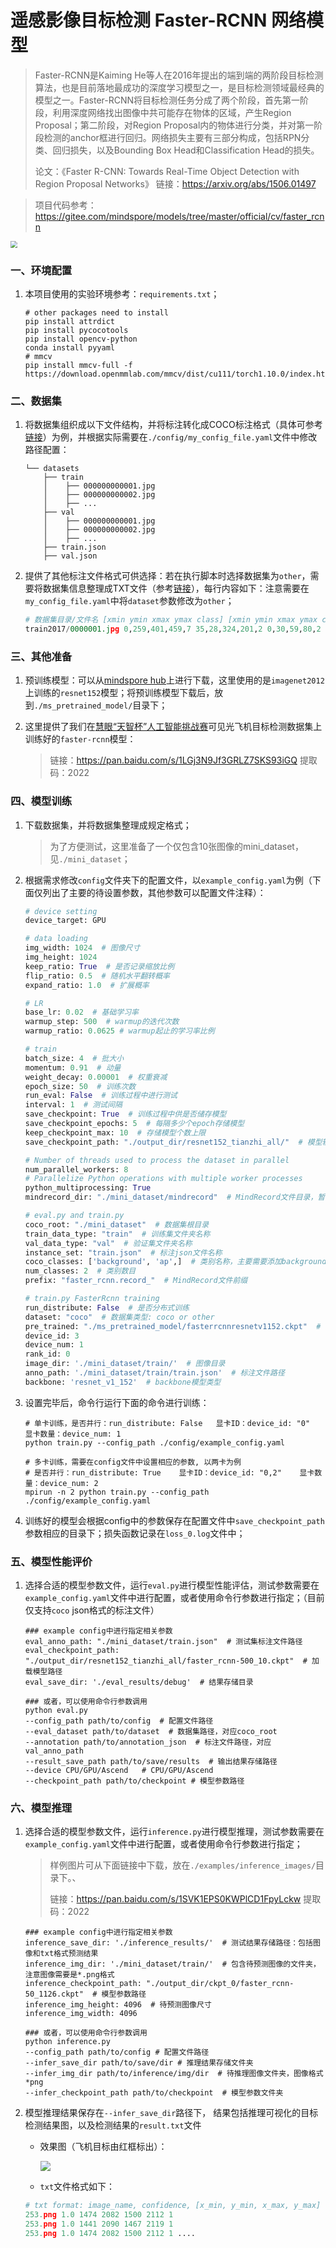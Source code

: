 # 遥感影像目标检测 Faster-RCNN 网络模型
> Faster-RCNN是Kaiming He等人在2016年提出的端到端的两阶段目标检测算法，也是目前落地最成功的深度学习模型之一，是目标检测领域最经典的模型之一。Faster-RCNN将目标检测任务分成了两个阶段，首先第一阶段，利用深度网络找出图像中共可能存在物体的区域，产生Region Proposal；第二阶段，对Region Proposal内的物体进行分类，并对第一阶段检测的anchor框进行回归。网络损失主要有三部分构成，包括RPN分类、回归损失，以及Bounding Box Head和Classification Head的损失。
>
> 论文：《Faster R-CNN: Towards Real-Time Object Detection with Region Proposal Networks》
> 链接：https://arxiv.org/abs/1506.01497

> 项目代码参考：https://gitee.com/mindspore/models/tree/master/official/cv/faster_rcnn

<img src="./img/arch.png" style="zoom: 67%;" />



### 一、环境配置

1. 本项目使用的实验环境参考：`requirements.txt`；

   ```shell
   # other packages need to install
   pip install attrdict
   pip install pycocotools
   pip install opencv-python
   conda install pyyaml
   # mmcv
   pip install mmcv-full -f https://download.openmmlab.com/mmcv/dist/cu111/torch1.10.0/index.html

### 二、数据集

1. 将数据集组织成以下文件结构，并将标注转化成COCO标注格式（具体可参考[链接](./examples/coco_example.json)）为例，并根据实际需要在`./config/my_config_file.yaml`文件中修改路径配置：

   ```shell
   └── datasets
       ├── train
       │    ├── 000000000001.jpg
       │    ├── 000000000002.jpg
       │    ├── ...
       ├── val
       │    ├── 000000000001.jpg
       │    ├── 000000000002.jpg
       │    ├── ...
       ├── train.json
       ├── val.json
   ```

2. 提供了其他标注文件格式可供选择：若在执行脚本时选择数据集为`other`，需要将数据集信息整理成TXT文件（参考[链接](./examples/txt_example.txt)），每行内容如下：注意需要在`my_config_file.yaml`中将`dataset`参数修改为`other`；

   ```python
   # 数据集目录/文件名 [xmin ymin xmax ymax class] [xmin ymin xmax ymax class]
   train2017/0000001.jpg 0,259,401,459,7 35,28,324,201,2 0,30,59,80,2
   ```

### 三、其他准备

1. 预训练模型：可以从[mindspore hub](https://www.mindspore.cn/hub/docs/zh-CN/master/loading_model_from_hub.html)上进行下载，这里使用的是`imagenet2012`上训练的`resnet152`模型；将预训练模型下载后，放到`./ms_pretrained_model/`目录下；

2. 这里提供了我们在[慧眼“天智杯”人工智能挑战赛](https://www.rsaicp.com/)可见光飞机目标检测数据集上训练好的`faster-rcnn`模型：

   > 链接：https://pan.baidu.com/s/1LGj3N9Jf3GRLZ7SKS93iGQ 
   > 提取码：2022 

### 四、模型训练

1. 下载数据集，并将数据集整理成规定格式；

   > 为了方便测试，这里准备了一个仅包含10张图像的mini_dataset，见`./mini_dataset`；

2. 根据需求修改`config`文件夹下的配置文件，以`example_config.yaml`为例（下面仅列出了主要的待设置参数，其他参数可以配置文件注释）：

   ```python
   # device setting
   device_target: GPU  
   
   # data loading
   img_width: 1024  # 图像尺寸
   img_height: 1024 
   keep_ratio: True  # 是否记录缩放比例
   flip_ratio: 0.5  # 随机水平翻转概率
   expand_ratio: 1.0  # 扩展概率
   
   # LR
   base_lr: 0.02  # 基础学习率
   warmup_step: 500  # warmup的迭代次数
   warmup_ratio: 0.0625 # warmup起止的学习率比例
   
   # train
   batch_size: 4  # 批大小
   momentum: 0.91  # 动量
   weight_decay: 0.00001  # 权重衰减
   epoch_size: 50  # 训练次数
   run_eval: False  # 训练过程中进行测试
   interval: 1  # 测试间隔
   save_checkpoint: True  # 训练过程中供是否储存模型
   save_checkpoint_epochs: 5  # 每隔多少个epoch存储模型
   keep_checkpoint_max: 10  # 存储模型个数上限
   save_checkpoint_path: "./output_dir/resnet152_tianzhi_all/"  # 模型输出路径
   
   # Number of threads used to process the dataset in parallel
   num_parallel_workers: 8  
   # Parallelize Python operations with multiple worker processes
   python_multiprocessing: True
   mindrecord_dir: "./mini_dataset/mindrecord"  # MindRecord文件目录，暂不需要使用
   
   # eval.py and train.py
   coco_root: "./mini_dataset"  # 数据集根目录
   train_data_type: "train"  # 训练集文件夹名称
   val_data_type: "val"  # 验证集文件夹名称
   instance_set: "train.json"  # 标注json文件名称
   coco_classes: ['background', 'ap',]  # 类别名称，主要需要添加background类别
   num_classes: 2  # 类别数目
   prefix: "faster_rcnn.record_"  # MindRecord文件前缀
   
   # train.py FasterRcnn training
   run_distribute: False  # 是否分布式训练
   dataset: "coco"  # 数据集类型: coco or other
   pre_trained: "./ms_pretrained_model/fasterrcnnresnetv1152.ckpt"  # 预训练模型路径
   device_id: 3 
   device_num: 1
   rank_id: 0 
   image_dir: './mini_dataset/train/'  # 图像目录
   anno_path: './mini_dataset/train/train.json'  # 标注文件路径
   backbone: 'resnet_v1_152'  # backbone模型类型

4. 设置完毕后，命令行运行下面的命令进行训练：

   ```shell
   # 单卡训练，是否并行：run_distribute: False   显卡ID：device_id: "0"    显卡数量：device_num: 1
   python train.py --config_path ./config/example_config.yaml
   
   # 多卡训练，需要在config文件中设置相应的参数, 以两卡为例
   # 是否并行：run_distribute: True    显卡ID：device_id: "0,2"    显卡数量：device_num: 2
   mpirun -n 2 python train.py --config_path ./config/example_config.yaml 

5. 训练好的模型会根据config中的参数保存在配置文件中`save_checkpoint_path`参数相应的目录下；损失函数记录在`loss_0.log`文件中；

### 五、模型性能评价

1. 选择合适的模型参数文件，运行`eval.py`进行模型性能评估，测试参数需要在`example_config.yaml`文件中进行配置，或者使用命令行参数进行指定；（目前仅支持`coco`  json格式的标注文件）

   ```shell
   ### example config中进行指定相关参数
   eval_anno_path: "./mini_dataset/train.json"  # 测试集标注文件路径
   eval_checkpoint_path: "./output_dir/resnet152_tianzhi_all/faster_rcnn-500_10.ckpt"  # 加载模型路径
   eval_save_dir: './eval_results/debug'  # 结果存储目录
   
   ### 或者，可以使用命令行参数调用
   python eval.py  
   --config_path path/to/config  # 配置文件路径
   --eval_dataset path/to/dataset  # 数据集路径，对应coco_root
   --annotation path/to/annotation_json  # 标注文件路径，对应val_anno_path
   --result_save_path path/to/save/results  # 输出结果存储路径
   --device CPU/GPU/Ascend   # CPU/GPU/Ascend
   --checkpoint_path path/to/checkpoint # 模型参数路径

### 六、模型推理

1. 选择合适的模型参数文件，运行`inference.py`进行模型推理，测试参数需要在`example_config.yaml`文件中进行配置，或者使用命令行参数进行指定；

   > 样例图片可从下面链接中下载，放在`./examples/inference_images/`目录下。、
   >
   > 链接：https://pan.baidu.com/s/1SVK1EPS0KWPlCD1FpyLckw 
   > 提取码：2022 

   ```shell
   ### example config中进行指定相关参数
   inference_save_dir: './inference_results/'  # 测试结果存储路径：包括图像和txt格式预测结果
   inference_img_dir: './mini_dataset/train/'  # 包含待预测图像的文件夹，注意图像需要是*.png格式
   inference_checkpoint_path: "./output_dir/ckpt_0/faster_rcnn-50_1126.ckpt"  # 模型参数路径
   inference_img_height: 4096  # 待预测图像尺寸
   inference_img_width: 4096
       
   ### 或者，可以使用命令行参数调用
   python inference.py 
   --config_path path/to/config # 配置文件路径 
   --infer_save_dir path/to/save/dir # 推理结果存储文件夹
   --infer_img_dir path/to/inference/img/dir  # 待推理图像文件夹，图像格式*png
   --infer_checkpoint_path path/to/checkpoint  # 模型参数文件夹
   ```

2. 模型推理结果保存在`--infer_save_dir`路径下， 结果包括推理可视化的目标检测结果图，以及检测结果的`result.txt`文件

   - 效果图（飞机目标由红框标出）：

     ![](./img/res_example.png)

   - `txt`文件格式如下：

   ```python
   # txt format: image_name, confidence, [x_min, y_min, x_max, y_max] class_id
   253.png 1.0 1474 2082 1500 2112 1 
   253.png 1.0 1441 2090 1467 2119 1 
   253.png 1.0 1474 2082 1500 2112 1 ....

